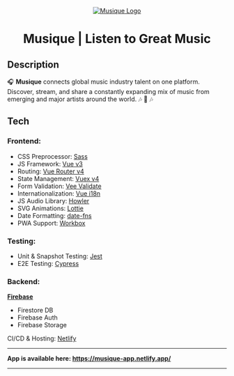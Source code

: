 <p align="center">
  <a href="https://musique-app.netlify.app/" target="_blank" rel="noopener noreferrer">
    <img src="https://i.ibb.co/NZLsXj1/android-chrome-192x192.png" alt="Musique Logo">
  </a>
</p>

<h1 align="center">Musique | Listen to Great Music</h1>

## Description

🎧 **Musique** connects global music industry talent on one platform. Discover, stream, and share a constantly expanding mix of music from emerging and major artists around the world. 🎶 🎵 🎶

## Tech

### Frontend:

- CSS Preprocessor: [Sass](https://sass-lang.com/)
- JS Framework: [Vue v3](https://v3.vuejs.org/)
- Routing: [Vue Router v4](https://next.router.vuejs.org/)
- State Management: [Vuex v4](https://next.vuex.vuejs.org/)
- Form Validation: [Vee Validate](https://vee-validate.logaretm.com/v4/)
- Internationalization: [Vue i18n](https://vue-i18n.intlify.dev/)
- JS Audio Library: [Howler](https://howlerjs.com/)
- SVG Animations: [Lottie](https://airbnb.design/lottie/)
- Date Formatting: [date-fns](https://date-fns.org/)
- PWA Support: [Workbox](https://cli.vuejs.org/core-plugins/pwa.html)

### Testing:

- Unit & Snapshot Testing: [Jest](https://jestjs.io/)
- E2E Testing: [Cypress](https://www.cypress.io/)

### Backend:

**[Firebase](https://firebase.google.com/)**

- Firestore DB
- Firebase Auth
- Firebase Storage

CI/CD & Hosting: [Netlify](https://www.netlify.com/)

---

**App is available here: https://musique-app.netlify.app/**

---
